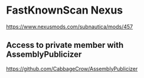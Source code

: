 # FastKnownScan Nexus
https://www.nexusmods.com/subnautica/mods/457

## Access to private member with AssemblyPublicizer
https://github.com/CabbageCrow/AssemblyPublicizer